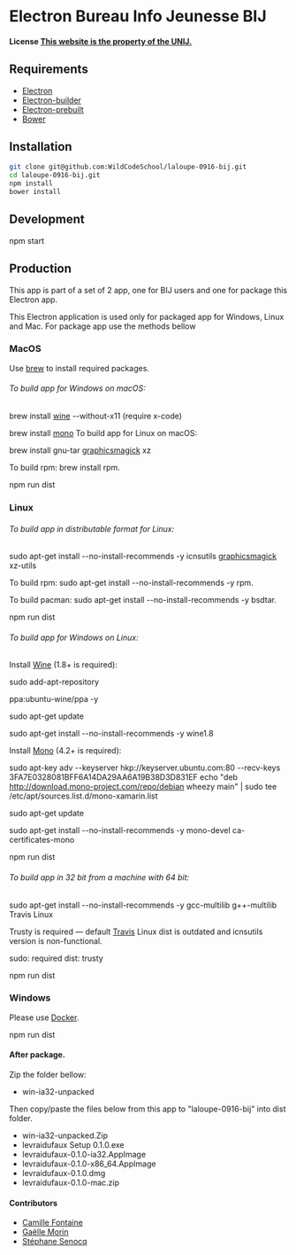 # Electron Bureau Info Jeunesse BIJ

#### License [This website is the property of the UNIJ.](http://www.unij.fr/)

## Requirements

-   [Electron](http://electron.atom.io/)
-   [Electron-builder](https://github.com/electron-userland/electron-builder)
-   [Electron-prebuilt](https://github.com/electron-userland/electron-prebuilt)
-   [Bower](https://bower.io/)

## Installation

```bash
git clone git@github.com:WildCodeSchool/laloupe-0916-bij.git
cd laloupe-0916-bij.git
npm install
bower install
```

## Development

npm start

## Production

This app is part of a set of 2 app, one for BIJ users and one for package this Electron app.

This Electron application is used only for packaged app for Windows, Linux and Mac. For package app use the methods bellow

### MacOS

Use [brew](http://brew.sh/) to install required packages.

###### To build app for Windows on macOS:

brew install [wine](https://www.davidbaumgold.com/tutorials/wine-mac/) --without-x11 (require x-code)

brew install [mono](http://brewformulas.org/Mono)
To build app for Linux on macOS:

brew install gnu-tar [graphicsmagick](http://www.graphicsmagick.org/) xz

To build rpm: brew install rpm.

npm run dist

### Linux

###### To build app in distributable format for Linux:

sudo apt-get install --no-install-recommends -y icnsutils [graphicsmagick](http://www.graphicsmagick.org/) xz-utils

To build rpm: sudo apt-get install --no-install-recommends -y rpm.

To build pacman: sudo apt-get install --no-install-recommends -y bsdtar.

npm run dist

###### To build app for Windows on Linux:

Install [Wine](https://doc.ubuntu-fr.org/wine) (1.8+ is required):

sudo add-apt-repository

ppa:ubuntu-wine/ppa -y

sudo apt-get update

sudo apt-get install --no-install-recommends -y wine1.8

Install [Mono](http://www.mono-project.com/docs/getting-started/install/linux/#usage) (4.2+ is required):

sudo apt-key adv --keyserver hkp://keyserver.ubuntu.com:80 --recv-keys 3FA7E0328081BFF6A14DA29AA6A19B38D3D831EF
echo "deb http://download.mono-project.com/repo/debian wheezy main" | sudo tee /etc/apt/sources.list.d/mono-xamarin.list

sudo apt-get update

sudo apt-get install --no-install-recommends -y mono-devel ca-certificates-mono

npm run dist

###### To build app in 32 bit from a machine with 64 bit:

sudo apt-get install --no-install-recommends -y gcc-multilib g++-multilib
Travis Linux

Trusty is required — default [Travis](https://docs.travis-ci.com/user/trusty-ci-environment/) Linux dist is outdated and icnsutils version is non-functional.

sudo: required
dist: trusty

npm run dist

### Windows

Please use [Docker](https://github.com/electron-userland/electron-builder/wiki/Docker).

npm run dist


#### After package.

Zip the folder bellow:
-   win-ia32-unpacked

Then copy/paste the files below from this app to "laloupe-0916-bij" into dist folder.
-   win-ia32-unpacked.Zip
-   levraidufaux Setup 0.1.0.exe
-   levraidufaux-0.1.0-ia32.AppImage
-   levraidufaux-0.1.0-x86_64.AppImage
-   levraidufaux-0.1.0.dmg
-   levraidufaux-0.1.0-mac.zip

#### Contributors
-   [Camille Fontaine](https://github.com/CamJr)
-   [Gaëlle Morin](https://github.com/Daedalus418)
-   [Stéphane Senocq](https://github.com/stephsen)
